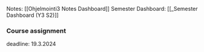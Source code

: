 Notes: [[Ohjelmointi3 Notes Dashboard]]
Semester Dashboard: [[_Semester Dashboard (Y3 S2)]]

### Course assignment

deadline: 19.3.2024


